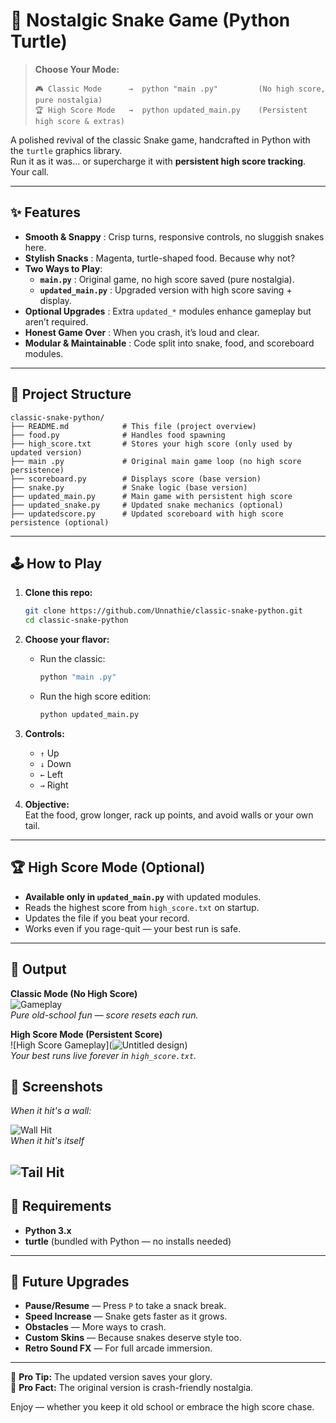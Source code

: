 # 🐍 Nostalgic Snake Game (Python Turtle)

> **Choose Your Mode:**
> ```
> 🎮 Classic Mode      →  python "main .py"         (No high score, pure nostalgia)
> 🏆 High Score Mode   →  python updated_main.py    (Persistent high score & extras)
> ```

A polished revival of the classic Snake game, handcrafted in Python with the `turtle` graphics library.  
Run it as it was… or supercharge it with **persistent high score tracking**. Your call.

---

## ✨ Features

- **Smooth & Snappy** : Crisp turns, responsive controls, no sluggish snakes here.
- **Stylish Snacks** : Magenta, turtle-shaped food. Because why not?
- **Two Ways to Play**:  
  - **`main.py`** : Original game, no high score saved (pure nostalgia).  
  - **`updated_main.py`** : Upgraded version with high score saving + display.
- **Optional Upgrades** : Extra `updated_*` modules enhance gameplay but aren’t required.
- **Honest Game Over** : When you crash, it’s loud and clear.
- **Modular & Maintainable** : Code split into snake, food, and scoreboard modules.

---

## 📂 Project Structure

```
classic-snake-python/
├── README.md            # This file (project overview)
├── food.py              # Handles food spawning
├── high_score.txt       # Stores your high score (only used by updated version)
├── main .py             # Original main game loop (no high score persistence)
├── scoreboard.py        # Displays score (base version)
├── snake.py             # Snake logic (base version)
├── updated_main.py      # Main game with persistent high score
├── updated_snake.py     # Updated snake mechanics (optional)
├── updatedscore.py      # Updated scoreboard with high score persistence (optional)
```

---

## 🕹 How to Play

1. **Clone this repo:**
   ```bash
   git clone https://github.com/Unnathie/classic-snake-python.git
   cd classic-snake-python
   ```

2. **Choose your flavor:**
   - Run the classic:
     ```bash
     python "main .py"
     ```
   - Run the high score edition:
     ```bash
     python updated_main.py
     ```

3. **Controls:**
   - `↑` Up
   - `↓` Down
   - `←` Left
   - `→` Right

4. **Objective:**  
   Eat the food, grow longer, rack up points, and avoid walls or your own tail.

---

## 🏆 High Score Mode (Optional)

- **Available only in `updated_main.py`** with updated modules.
- Reads the highest score from `high_score.txt` on startup.
- Updates the file if you beat your record.
- Works even if you rage-quit — your best run is safe.

---

## 📸 Output

**Classic Mode (No High Score)**  
![Gameplay](https://github.com/user-attachments/assets/09e151e1-2a52-4271-99c3-2e38263ff0b9)  
*Pure old-school fun — score resets each run.*

**High Score Mode (Persistent Score)**  
![High Score Gameplay](![Untitled design](https://github.com/user-attachments/assets/b74e8731-6f7e-4b06-bf93-2da084e3310a))  
*Your best runs live forever in `high_score.txt`.*

## 📸 Screenshots
*When it hit's a wall:*

![Wall Hit](https://github.com/user-attachments/assets/3cbd0adf-80e1-495b-b11e-c4f370a9c7f1)  
*When it hit's itself*

![Tail Hit](https://github.com/user-attachments/assets/74fd6324-a8ee-48a1-9805-577637b9d21a)
---

## 📌 Requirements

- **Python 3.x**
- **turtle** (bundled with Python — no installs needed)

---

## 🚀 Future Upgrades

- **Pause/Resume** — Press `P` to take a snack break.
- **Speed Increase** — Snake gets faster as it grows.
- **Obstacles** — More ways to crash.
- **Custom Skins** — Because snakes deserve style too.
- **Retro Sound FX** — For full arcade immersion.

---

🎯 **Pro Tip:** The updated version saves your glory.  
💾 **Pro Fact:** The original version is crash-friendly nostalgia.

Enjoy — whether you keep it old school or embrace the high score chase.
